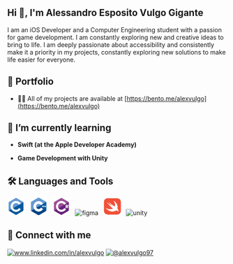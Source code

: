 ## Hi 👋, I'm Alessandro Esposito Vulgo Gigante ##

I am an iOS Developer and a Computer Engineering student with a passion for game development. I am constantly exploring new and creative ideas to bring to life. I am deeply passionate about accessibility and consistently make it a priority in my projects, constantly exploring new solutions to make life easier for everyone.

## 💼 Portfolio ##

- 👨‍💻 All of my projects are available at [https://bento.me/alexvulgo](https://bento.me/alexvulgo)

## 🌱 I’m currently learning ##

- **Swift (at the Apple Developer Academy)**

- **Game Development with Unity**

## 🛠️ Languages and Tools ##
<img src="https://raw.githubusercontent.com/devicons/devicon/master/icons/c/c-original.svg" alt="c" width="40" height="40"/> &nbsp;
<img src="https://raw.githubusercontent.com/devicons/devicon/master/icons/cplusplus/cplusplus-original.svg" alt="cplusplus" width="40" height="40"/>  &nbsp;
<img src="https://raw.githubusercontent.com/devicons/devicon/master/icons/csharp/csharp-original.svg" alt="csharp" width="40" height="40"/> &nbsp;
<img src="https://www.vectorlogo.zone/logos/figma/figma-icon.svg" alt="figma" width="40" height="40"/> &nbsp;
<img src="https://raw.githubusercontent.com/devicons/devicon/master/icons/swift/swift-original.svg" alt="swift" width="40" height="40"/> &nbsp;
<img src="https://www.vectorlogo.zone/logos/unity3d/unity3d-icon.svg" alt="unity" width="40" height="40"/>

 </p>

## 💬 Connect with me ##
<p align="left">
<a href="https://linkedin.com/in/www.linkedin.com/in/alexvulgo" target="blank"><img align="center" src="https://raw.githubusercontent.com/rahuldkjain/github-profile-readme-generator/master/src/images/icons/Social/linked-in-alt.svg" alt="www.linkedin.com/in/alexvulgo" height="30" width="40" /></a>
<a href="https://medium.com/@alexvulgo97" target="blank"><img align="center" src="https://raw.githubusercontent.com/rahuldkjain/github-profile-readme-generator/master/src/images/icons/Social/medium.svg" alt="@alexvulgo97" height="30" width="40" /></a>
</p>

